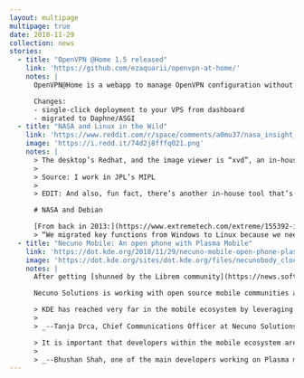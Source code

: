 ```yaml
---
layout: multipage
multipage: true
date: 2018-11-29
collection: news
stories:
  - title: "OpenVPN @Home 1.5 released"
    link: 'https://github.com/ezaquarii/openvpn-at-home/'
    notes: |
      OpenVPN@Home is a webapp to manage OpenVPN configuration without going nuts.

      Changes:
      - single-click deployment to your VPS from dashboard
      - migrated to Daphne/ASGI
  - title: "NASA and Linux in the Wild"
    link: 'https://www.reddit.com/r/space/comments/a0mu37/nasa_insight_has_landed_on_mars/eaj4a78'
    image: 'https://i.redd.it/74d2j8fffq021.png'
    notes: |
      > The desktop’s Redhat, and the image viewer is “xvd”, an in-house tool for viewing images in the raw, uncompressed VICAR format.
      >
      > Source: I work in JPL’s MIPL
      > 
      > EDIT: And also, fun fact, there’s another in-house tool that’s used to display the uncompressed images alongside its metadata. They decided to not use it last minute because it didn’t perform Image stretching, and they wanted the first image to be in color.

      # NASA and Debian

      [From back in 2013:](https://www.extremetech.com/extreme/155392-international-space-station-switches-from-windows-to-linux-for-improved-reliability)
      > “We migrated key functions from Windows to Linux because we needed an operating system that was stable and reliable.”
  - title: "Necuno Mobile: An open phone with Plasma Mobile"
    link: 'https://dot.kde.org/2018/11/29/necuno-mobile-open-phone-plasma-mobile'
    image: 'https://dot.kde.org/sites/dot.kde.org/files/necunobody_clock_cropped_shadow.png'
    notes: |
      After getting [shunned by the Librem community](https://news.softpedia.com/news/purism-s-privacy-focused-librem-5-linux-phone-will-ship-with-gnome-3-32-desktop-523192.shtml), KDE collaborates with Necuno Solutions to offer Plasma Mobile.

      Necuno Solutions is working with open source mobile communities and intends to make their hardware a welcoming platform for Free and open source operating systems in the mobile ecosystem.

      > KDE has reached very far in the mobile ecosystem by leveraging the power of the community. We feel that KDE is in a good position to challenge the duopoly in the future. This will be a new innovative approach to combine truly open source hardware with a truly open source operating system" 
      >
      > _--Tanja Drca, Chief Communications Officer at Necuno Solutions_

      > It is important that developers within the mobile ecosystem are able to work with open devices which are easy to modify and tweak, and not locked by vendors to a particular operating system. Necuno Solutions is working on one such device and will ultimately help improve Plasma Mobile due to its open nature."
      >
      > _--Bhushan Shah, one of the main developers working on Plasma mobile_
---
```

